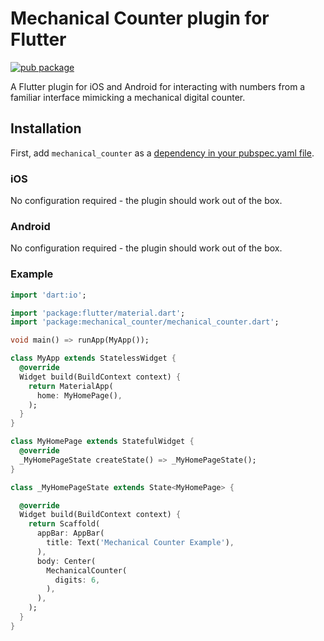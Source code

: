 # Mechanical Counter plugin for Flutter

[![pub package](https://img.shields.io/pub/v/mechanical_counter.svg)](https://pub.dartlang.org/packages/mechanical_counter)

A Flutter plugin for iOS and Android for interacting with numbers from a familiar interface mimicking a mechanical digital counter.

## Installation

First, add `mechanical_counter` as a [dependency in your pubspec.yaml file](https://flutter.io/platform-plugins/).

### iOS

No configuration required - the plugin should work out of the box.

### Android

No configuration required - the plugin should work out of the box.

### Example

``` dart
import 'dart:io';

import 'package:flutter/material.dart';
import 'package:mechanical_counter/mechanical_counter.dart';

void main() => runApp(MyApp());

class MyApp extends StatelessWidget {
  @override
  Widget build(BuildContext context) {
    return MaterialApp(
      home: MyHomePage(),
    );
  }
}

class MyHomePage extends StatefulWidget {
  @override
  _MyHomePageState createState() => _MyHomePageState();
}

class _MyHomePageState extends State<MyHomePage> {

  @override
  Widget build(BuildContext context) {
    return Scaffold(
      appBar: AppBar(
        title: Text('Mechanical Counter Example'),
      ),
      body: Center(
        MechanicalCounter(
          digits: 6,
        ),
      ),
    );
  }
}
```
